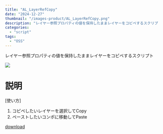 ```yaml
---
title: "AL_LayerRefCopy"
date: "2024-12-27"
thumbnail: "/images-product/AL_LayerRefCopy.png"
description: "レイヤー参照プロパティの値を保持したままレイヤーをコピペするスクリプト"
categories: 
  - "script"
tags:
  - "OSS"
---
```


レイヤー参照プロパティの値を保持したままレイヤーをコピペするスクリプト

![](/images-product/AL_LayerRefCopy.png)

# 説明
[使い方]  
1. コピペしたいレイヤーを選択してCopy
2. ペーストしたいコンポに移動してPaste

[download](/files/AL_LayerRefCopy_V1.0.zip "download")